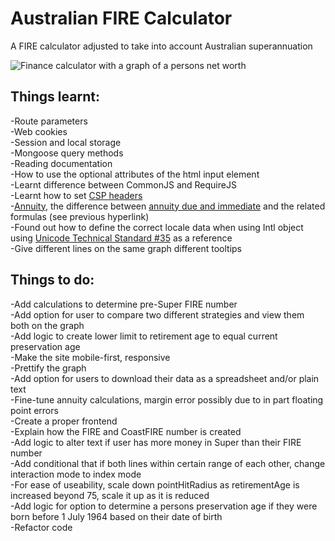 # Australian FIRE Calculator  
A FIRE calculator adjusted to take into account Australian superannuation  

![Finance calculator with a graph of a persons net worth](https://i.ibb.co/wRmhgLd/calculator.png)

## Things learnt:  
-Route parameters  
-Web cookies  
-Session and local storage  
-Mongoose query methods  
-Reading documentation  
-How to use the optional attributes of the html input element  
-Learnt difference between CommonJS and RequireJS  
-Learnt how to set [CSP headers](https://content-security-policy.com/examples/)  
-[Annuity](https://www.educba.com/annuity-due-formula/), the difference between [annuity due and immediate](https://math.stackexchange.com/questions/1698578/compound-interest-formula-adding-annual-contributions) and the related formulas (see previous hyperlink)  
-Found out how to define the correct locale data when using Intl object using [Unicode Technical Standard #35](https://unicode.org/reports/tr35/) as a reference  
-Give different lines on the same graph different tooltips  

## Things to do:   
-Add calculations to determine pre-Super FIRE number  
-Add option for user to compare two different strategies and view them both on the graph  
-Add logic to create lower limit to retirement age to equal current preservation age  
-Make the site mobile-first, responsive  
-Prettify the graph  
-Add option for users to download their data as a spreadsheet and/or plain text  
-Fine-tune annuity calculations, margin error possibly due to in part floating point errors  
-Create a proper frontend  
-Explain how the FIRE and CoastFIRE number is created  
-Add logic to alter text if user has more money in Super than their FIRE number  
-Add conditional that if both lines within certain range of each other, change interaction mode to index mode  
-For ease of useability, scale down pointHitRadius as retirementAge is increased beyond 75, scale it up as it is reduced  
-Add logic for option to determine a persons preservation age if they were born before 1 July 1964 based on their date of birth  
-Refactor code  

